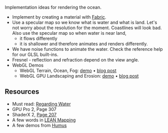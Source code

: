 Implementation ideas for rendering the ocean.

* Implement by creating a material with [Fabric](https://github.com/AnalyticalGraphicsInc/cesium/wiki/Fabric).
* Use a specular map so we know what is water and what is land.  Let's not worry about the resolution for the moment.  Coastlines will look bad.  Also use the specular map so when water is near land,
   * it flows differently
   * it is shallower and therefore animates and renders differently.
* We have noise functions to animate the water.  Check the reference help for our GLSL built-ins.
* Fresnel - reflection and refraction depend on the view angle.
* WebGL Demos
   * WebGL Terrain, Ocean, Fog: [demo](http://29a.ch/sandbox/2012/terrain/) &bullet; [blog post](http://29a.ch/2012/7/19/webgl-terrain-rendering-water-fog)
   * WebGL GPU Landscaping and Erosion: [demo](http://codeflow.org/webgl/craftscape/) &bullet; [blog post](http://codeflow.org/entries/2011/nov/10/webgl-gpu-landscaping-and-erosion/)

## Resources

* Must read: [Regarding Water](http://the-witness.net/news/2012/08/regarding-water/)
* GPU Pro 2, Page 307
* ShaderX 2, [Page 207](http://tog.acm.org/resources/shaderx/Tips_and_Tricks_with_DirectX_9.pdf)
* A few words in [LEAN Mapping](http://www.csee.umbc.edu/~olano/papers/lean/)
* A few demos from [Humus](http://www.humus.name/index.php?page=3D)